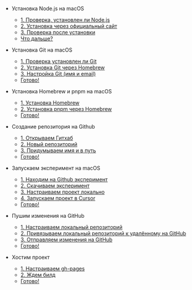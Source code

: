 - Установка Node.js на macOS

  - [1. Проверка, установлен ли Node.js](nodejs.md#_1-Проверка-установлен-ли-nodejs)
  - [2. Установка через официальный сайт](nodejs.md#_2-Установка-через-официальный-сайт)
  - [3. Проверка после установки](nodejs.md#_3-Проверка-после-установки)
  - [Что дальше?](nodejs.md#Что-дальше)

- Установка Git на macOS

  - [1. Проверка установлен ли Git](git.md#_1-Проверка-установлен-ли-git)
  - [2. Установка Git через Homebrew](git.md#_2-Установка-git-через-homebrew)
  - [3. Настройка Git (имя и email)](git.md#_3-Настройка-git-имя-и-email)
  - [Готово!](git.md#Готово)

* Установка Homebrew и pnpm на macOS

  * [1. Установка Homebrew](homebrew_pnpm.md#_1-Установка-homebrew)
  * [2. Установка pnpm через Homebrew](homebrew_pnpm.md#_2-Установка-pnpm-через-homebrew)
  * [Готово!](homebrew_pnpm.md#Готово)

* Создание репозитория на Github

  * [1. Открываем Гитхаб](github_create_repo.md#_1-Открываем-гитхаб)
  * [2. Новый репозиторий](github_create_repo.md#_2-Новый-репозиторий)
  * [3. Придумываем имя и в путь](github_create_repo.md#_3-Придумываем-имя-и-в-путь)
  * [Готово!](github_create_repo.md#Готово)

* Запускаем эксперимент на macOS

  * [1. Находим на Github эксперимент](clone_and_run.md#_1-Находим-на-github-понравившийся-вариант-эксперимента)
  * [2. Скачиваем эксперимент](clone_and_run.md#_2-Скачиваем-понравившийся-вариант-эксперимента)
  * [3. Настраиваем проект локально](clone_and_run.md#_3-Настраиваем-проект-локально)
  * [4. Запускаем проект в Cursor](clone_and_run.md#_4-Запускаем-проект-в-cursor)
  * [Готово!](clone_and_run.md#Готово)

* Пушим изменения на GitHub

  * [1. Настраиваем локальный репозиторий](pushing.md#_1-Настраиваем-локальный-репозиторий)
  * [2. Привязываем локальный репозиторий к удалённому на GitHub](pushing.md#_2-Привязываем-локальный-репозиторий-к-удалённому-на-github)
  * [3. Отправляем изменения на GitHub](pushing.md#_3-Отправляем-изменения-на-github)
  * [Готово!](pushing.md#Готово)

* Хостим проект

  * [1. Настраиваем gh-pages](gh_pages.md#_1-Настраиваем-gh-pages)
  * [2. Ждем билд](gh_pages.md#_2-Ждем-билд)
  * [Готово!](gh_pages.md#Готово)
